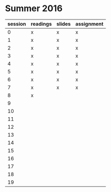 # Summer 2016

session | readings | slides | assignment
------- | -------- | ------ | ----------
0       | x        | x      | x
1       | x        | x      | x
2       | x        | x      | x
3       | x        | x      | x
4       | x        | x      | x
5       | x        | x      | x
6       | x        | x      | x
7       | x        | x      | x
8       | x        |        |
9       |          |        |
10      |          |        |
11      |          |        |
12      |          |        |
13      |          |        |
14      |          |        |
15      |          |        |
16      |          |        |
17      |          |        |
18      |          |        |
19      |          |        |
